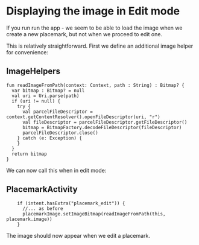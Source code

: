 # Displaying the image in Edit mode

If you run run the app - we seem to be able to load the image when we create a new placemark, but not when we proceed to edit one.

This is relatively straightforward. First we define an additional image helper for convenience:

## ImageHelpers

~~~
fun readImageFromPath(context: Context, path : String) : Bitmap? {
  var bitmap : Bitmap? = null
  val uri = Uri.parse(path)
  if (uri != null) {
    try {
      val parcelFileDescriptor = context.getContentResolver().openFileDescriptor(uri, "r")
      val fileDescriptor = parcelFileDescriptor.getFileDescriptor()
      bitmap = BitmapFactory.decodeFileDescriptor(fileDescriptor)
      parcelFileDescriptor.close()
    } catch (e: Exception) {
    }
  }
  return bitmap
}
~~~

We can now call this when in edit mode:

## PlacemarkActivity

~~~
    if (intent.hasExtra("placemark_edit")) {
      //... as before
      placemarkImage.setImageBitmap(readImageFromPath(this, placemark.image))
    }
~~~ 

The image should now appear when we edit a placemark.